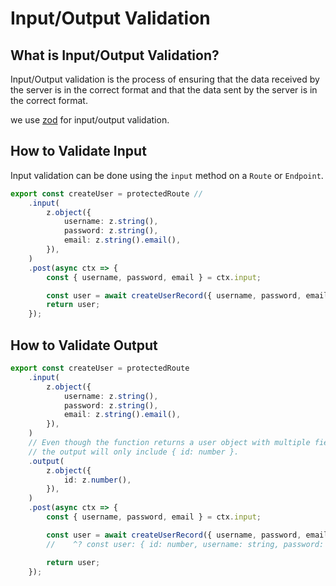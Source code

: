 # Input/Output Validation

## What is Input/Output Validation?

Input/Output validation is the process of ensuring that the data received by the server is in the correct format and that the data sent by the server is in the correct format.

we use [zod](https://github.com/colinhacks/zod) for input/output validation.

## How to Validate Input

Input validation can be done using the `input` method on a `Route` or `Endpoint`.

```ts {2-8}
export const createUser = protectedRoute //
	.input(
		z.object({
			username: z.string(),
			password: z.string(),
			email: z.string().email(),
		}),
	)
	.post(async ctx => {
		const { username, password, email } = ctx.input;

		const user = await createUserRecord({ username, password, email });
		return user;
	});
```

## How to Validate Output

```ts {9-15}
export const createUser = protectedRoute
	.input(
		z.object({
			username: z.string(),
			password: z.string(),
			email: z.string().email(),
		}),
	)
	// Even though the function returns a user object with multiple fields,
	// the output will only include { id: number }.
	.output(
		z.object({
			id: z.number(),
		}),
	)
	.post(async ctx => {
		const { username, password, email } = ctx.input;

		const user = await createUserRecord({ username, password, email });
		//    ^? const user: { id: number, username: string, password: string, email: string }

		return user;
	});
```
